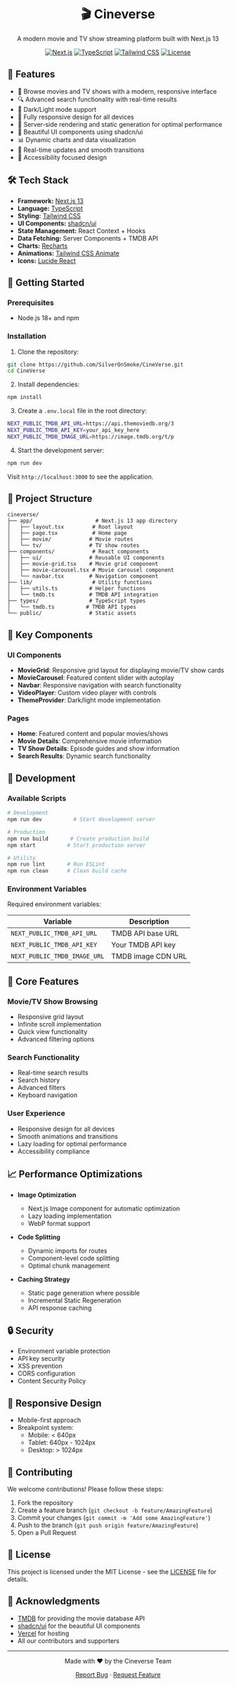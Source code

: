 <div align="center">
  <h1>🎬 Cineverse</h1>
  <p>A modern movie and TV show streaming platform built with Next.js 13</p>
  
  [![Next.js](https://img.shields.io/badge/Next.js-14-black?style=for-the-badge&logo=next.js)](https://nextjs.org/)
  [![TypeScript](https://img.shields.io/badge/TypeScript-5.2-blue?style=for-the-badge&logo=typescript)](https://www.typescriptlang.org/)
  [![Tailwind CSS](https://img.shields.io/badge/Tailwind-3.3-38B2AC?style=for-the-badge&logo=tailwind-css)](https://tailwindcss.com/)
  [![License](https://img.shields.io/badge/License-MIT-green.svg?style=for-the-badge)](LICENSE)
</div>

## 🌟 Features

- 🎥 Browse movies and TV shows with a modern, responsive interface
- 🔍 Advanced search functionality with real-time results
- 🌙 Dark/Light mode support
- 📱 Fully responsive design for all devices
- 🚀 Server-side rendering and static generation for optimal performance
- 🎨 Beautiful UI components using shadcn/ui
- 📊 Dynamic charts and data visualization
- 🔄 Real-time updates and smooth transitions
- 🎯 Accessibility focused design

## 🛠️ Tech Stack

- **Framework:** [Next.js 13](https://nextjs.org/)
- **Language:** [TypeScript](https://www.typescriptlang.org/)
- **Styling:** [Tailwind CSS](https://tailwindcss.com/)
- **UI Components:** [shadcn/ui](https://ui.shadcn.com/)
- **State Management:** React Context + Hooks
- **Data Fetching:** Server Components + TMDB API
- **Charts:** [Recharts](https://recharts.org/)
- **Animations:** [Tailwind CSS Animate](https://github.com/jamiebuilds/tailwindcss-animate)
- **Icons:** [Lucide React](https://lucide.dev/)

## 🚀 Getting Started

### Prerequisites

- Node.js 18+ and npm

### Installation

1. Clone the repository:
```bash
git clone https://github.com/SilverOnSmoke/CineVerse.git
cd CineVerse
```

2. Install dependencies:
```bash
npm install
```

3. Create a `.env.local` file in the root directory:
```bash
NEXT_PUBLIC_TMDB_API_URL=https://api.themoviedb.org/3
NEXT_PUBLIC_TMDB_API_KEY=your_api_key_here
NEXT_PUBLIC_TMDB_IMAGE_URL=https://image.tmdb.org/t/p
```

4. Start the development server:
```bash
npm run dev
```

Visit `http://localhost:3000` to see the application.

## 📁 Project Structure

```
cineverse/
├── app/                    # Next.js 13 app directory
│   ├── layout.tsx         # Root layout
│   ├── page.tsx           # Home page
│   ├── movie/            # Movie routes
│   └── tv/               # TV show routes
├── components/            # React components
│   ├── ui/               # Reusable UI components
│   ├── movie-grid.tsx    # Movie grid component
│   ├── movie-carousel.tsx # Movie carousel component
│   └── navbar.tsx        # Navigation component
├── lib/                   # Utility functions
│   ├── utils.ts          # Helper functions
│   └── tmdb.ts           # TMDB API integration
├── types/                # TypeScript types
│   └── tmdb.ts          # TMDB API types
└── public/               # Static assets
```

## 🎨 Key Components

### UI Components
- **MovieGrid**: Responsive grid layout for displaying movie/TV show cards
- **MovieCarousel**: Featured content slider with autoplay
- **Navbar**: Responsive navigation with search functionality
- **VideoPlayer**: Custom video player with controls
- **ThemeProvider**: Dark/light mode implementation

### Pages
- **Home**: Featured content and popular movies/shows
- **Movie Details**: Comprehensive movie information
- **TV Show Details**: Episode guides and show information
- **Search Results**: Dynamic search functionality

## 🔧 Development

### Available Scripts

```bash
# Development
npm run dev          # Start development server

# Production
npm run build       # Create production build
npm start          # Start production server

# Utility
npm run lint       # Run ESLint
npm run clean      # Clean build cache
```

### Environment Variables

Required environment variables:

| Variable | Description |
|----------|-------------|
| `NEXT_PUBLIC_TMDB_API_URL` | TMDB API base URL |
| `NEXT_PUBLIC_TMDB_API_KEY` | Your TMDB API key |
| `NEXT_PUBLIC_TMDB_IMAGE_URL` | TMDB image CDN URL |

## 🎯 Core Features

### Movie/TV Show Browsing
- Responsive grid layout
- Infinite scroll implementation
- Quick view functionality
- Advanced filtering options

### Search Functionality
- Real-time search results
- Search history
- Advanced filters
- Keyboard navigation

### User Experience
- Responsive design for all devices
- Smooth animations and transitions
- Lazy loading for optimal performance
- Accessibility compliance

## 📈 Performance Optimizations

- **Image Optimization**
  - Next.js Image component for automatic optimization
  - Lazy loading implementation
  - WebP format support

- **Code Splitting**
  - Dynamic imports for routes
  - Component-level code splitting
  - Optimal chunk management

- **Caching Strategy**
  - Static page generation where possible
  - Incremental Static Regeneration
  - API response caching

## 🔒 Security

- Environment variable protection
- API key security
- XSS prevention
- CORS configuration
- Content Security Policy

## 📱 Responsive Design

- Mobile-first approach
- Breakpoint system:
  - Mobile: < 640px
  - Tablet: 640px - 1024px
  - Desktop: > 1024px

## 🤝 Contributing

We welcome contributions! Please follow these steps:

1. Fork the repository
2. Create a feature branch (`git checkout -b feature/AmazingFeature`)
3. Commit your changes (`git commit -m 'Add some AmazingFeature'`)
4. Push to the branch (`git push origin feature/AmazingFeature`)
5. Open a Pull Request

## 📄 License

This project is licensed under the MIT License - see the [LICENSE](LICENSE) file for details.

## 🙏 Acknowledgments

- [TMDB](https://www.themoviedb.org/) for providing the movie database API
- [shadcn/ui](https://ui.shadcn.com/) for the beautiful UI components
- [Vercel](https://vercel.com) for hosting
- All our contributors and supporters

---

<div align="center">
  <p>Made with ❤️ by the Cineverse Team</p>
  <p>
    <a href="https://github.com/SilverOnSmoke/CineVerse/issues">Report Bug</a>
    ·
    <a href="https://github.com/SilverOnSmoke/CineVerse/issues">Request Feature</a>
  </p>
</div>